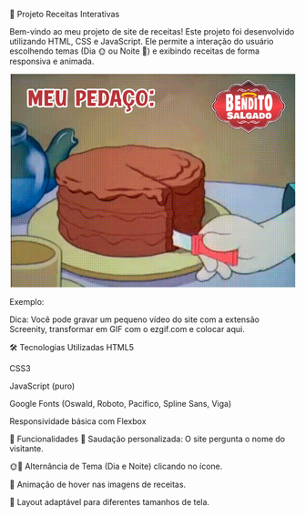 🍰 Projeto Receitas Interativas

Bem-vindo ao meu projeto de site de receitas!
Este projeto foi desenvolvido utilizando HTML, CSS e JavaScript.
Ele permite a interação do usuário escolhendo temas (Dia 🌞 ou Noite 🌙) e exibindo receitas de forma responsiva e animada.

<p align="center">
  <img src="img/boloAnimado.gif" alt="Game" width="500"/>
</p>

Exemplo:

Dica: Você pode gravar um pequeno vídeo do site com a extensão Screenity, transformar em GIF com o ezgif.com e colocar aqui.

🛠️ Tecnologias Utilizadas
HTML5

CSS3

JavaScript (puro)

Google Fonts (Oswald, Roboto, Pacifico, Spline Sans, Viga)

Responsividade básica com Flexbox

🎨 Funcionalidades
👤 Saudação personalizada: O site pergunta o nome do visitante.

🌞🌙 Alternância de Tema (Dia e Noite) clicando no ícone.

📸 Animação de hover nas imagens de receitas.

📱 Layout adaptável para diferentes tamanhos de tela.

